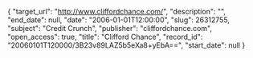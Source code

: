 {
  "target_url": "http://www.cliffordchance.com/", 
  "description": "", 
  "end_date": null, 
  "date": "2006-01-01T12:00:00", 
  "slug": 26312755, 
  "subject": "Credit Crunch", 
  "publisher": "cliffordchance.com", 
  "open_access": true, 
  "title": "Clifford Chance", 
  "record_id": "20060101T120000/3B23v89LAZ5b5eXa8+yEbA==", 
  "start_date": null
}

